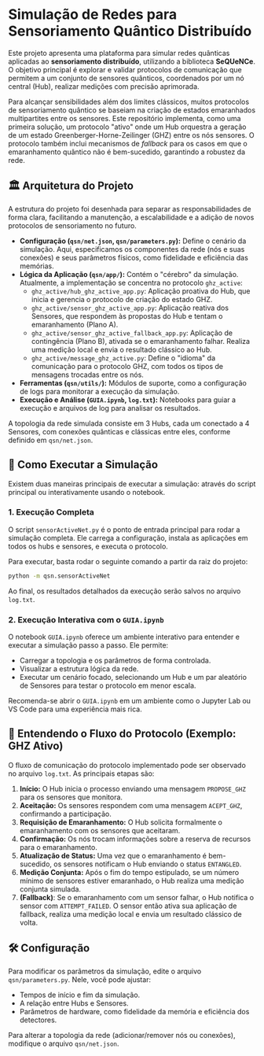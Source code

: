 # Simulação de Redes para Sensoriamento Quântico Distribuído

Este projeto apresenta uma plataforma para simular redes quânticas aplicadas ao **sensoriamento distribuído**, utilizando a biblioteca **SeQUeNCe**. O objetivo principal é explorar e validar protocolos de comunicação que permitem a um conjunto de sensores quânticos, coordenados por um nó central (Hub), realizar medições com precisão aprimorada.

Para alcançar sensibilidades além dos limites clássicos, muitos protocolos de sensoriamento quântico se baseiam na criação de estados emaranhados multipartites entre os sensores. Este repositório implementa, como uma primeira solução, um protocolo "ativo" onde um Hub orquestra a geração de um estado Greenberger-Horne-Zeilinger (GHZ) entre os nós sensores. O protocolo também inclui mecanismos de *fallback* para os casos em que o emaranhamento quântico não é bem-sucedido, garantindo a robustez da rede.

## 🏛️ Arquitetura do Projeto

A estrutura do projeto foi desenhada para separar as responsabilidades de forma clara, facilitando a manutenção, a escalabilidade e a adição de novos protocolos de sensoriamento no futuro.

  * **Configuração (`qsn/net.json`, `qsn/parameters.py`):** Define o cenário da simulação. Aqui, especificamos os componentes da rede (nós e suas conexões) e seus parâmetros físicos, como fidelidade e eficiência das memórias.
  * **Lógica da Aplicação (`qsn/app/`):** Contém o "cérebro" da simulação. Atualmente, a implementação se concentra no protocolo `ghz_active`:
      * `ghz_active/hub_ghz_active_app.py`: Aplicação proativa do Hub, que inicia e gerencia o protocolo de criação do estado GHZ.
      * `ghz_active/sensor_ghz_active_app.py`: Aplicação reativa dos Sensores, que respondem às propostas do Hub e tentam o emaranhamento (Plano A).
      * `ghz_active/sensor_ghz_active_fallback_app.py`: Aplicação de contingência (Plano B), ativada se o emaranhamento falhar. Realiza uma medição local e envia o resultado clássico ao Hub.
      * `ghz_active/message_ghz_active.py`: Define o "idioma" da comunicação para o protocolo GHZ, com todos os tipos de mensagens trocadas entre os nós.
  * **Ferramentas (`qsn/utils/`):** Módulos de suporte, como a configuração de logs para monitorar a execução da simulação.
  * **Execução e Análise (`GUIA.ipynb`, `log.txt`):** Notebooks para guiar a execução e arquivos de log para analisar os resultados.

A topologia da rede simulada consiste em 3 Hubs, cada um conectado a 4 Sensores, com conexões quânticas e clássicas entre eles, conforme definido em `qsn/net.json`.

## 🚀 Como Executar a Simulação

Existem duas maneiras principais de executar a simulação: através do script principal ou interativamente usando o notebook.

### 1\. Execução Completa

O script `sensorActiveNet.py` é o ponto de entrada principal para rodar a simulação completa. Ele carrega a configuração, instala as aplicações em todos os hubs e sensores, e executa o protocolo.

Para executar, basta rodar o seguinte comando a partir da raiz do projeto:

```bash
python -m qsn.sensorActiveNet
```

Ao final, os resultados detalhados da execução serão salvos no arquivo `log.txt`.

### 2\. Execução Interativa com o `GUIA.ipynb`

O notebook `GUIA.ipynb` oferece um ambiente interativo para entender e executar a simulação passo a passo. Ele permite:

  * Carregar a topologia e os parâmetros de forma controlada.
  * Visualizar a estrutura lógica da rede.
  * Executar um cenário focado, selecionando um Hub e um par aleatório de Sensores para testar o protocolo em menor escala.

Recomenda-se abrir o `GUIA.ipynb` em um ambiente como o Jupyter Lab ou VS Code para uma experiência mais rica.

## 📝 Entendendo o Fluxo do Protocolo (Exemplo: GHZ Ativo)

O fluxo de comunicação do protocolo implementado pode ser observado no arquivo `log.txt`. As principais etapas são:

1.  **Início:** O Hub inicia o processo enviando uma mensagem `PROPOSE_GHZ` para os sensores que monitora.
2.  **Aceitação:** Os sensores respondem com uma mensagem `ACEPT_GHZ`, confirmando a participação.
3.  **Requisição de Emaranhamento:** O Hub solicita formalmente o emaranhamento com os sensores que aceitaram.
4.  **Confirmação:** Os nós trocam informações sobre a reserva de recursos para o emaranhamento.
5.  **Atualização de Status:** Uma vez que o emaranhamento é bem-sucedido, os sensores notificam o Hub enviando o status `ENTANGLED`.
6.  **Medição Conjunta:** Após o fim do tempo estipulado, se um número mínimo de sensores estiver emaranhado, o Hub realiza uma medição conjunta simulada.
7.  **(Fallback)**: Se o emaranhamento com um sensor falhar, o Hub notifica o sensor com `ATTEMPT_FAILED`. O sensor então ativa sua aplicação de fallback, realiza uma medição local e envia um resultado clássico de volta.

## 🛠️ Configuração

Para modificar os parâmetros da simulação, edite o arquivo `qsn/parameters.py`. Nele, você pode ajustar:

  * Tempos de início e fim da simulação.
  * A relação entre Hubs e Sensores.
  * Parâmetros de hardware, como fidelidade da memória e eficiência dos detectores.

Para alterar a topologia da rede (adicionar/remover nós ou conexões), modifique o arquivo `qsn/net.json`.
